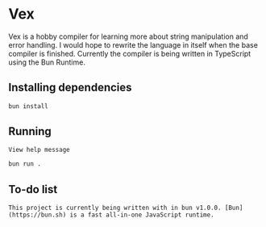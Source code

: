 # Vex
Vex is a hobby compiler for learning more about string manipulation and error handling. I would hope to rewrite the language in itself when the base compiler is finished. Currently the compiler is being written in TypeScript using the Bun Runtime.

## Installing dependencies
```bash
bun install
```

## Running
`View help message`
```bash
bun run .
```

## To-do list

`This project is currently being written with in bun v1.0.0. [Bun](https://bun.sh) is a fast all-in-one JavaScript runtime.`
